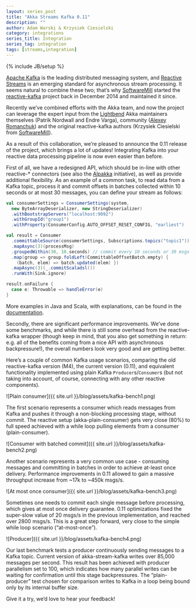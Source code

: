 ```yaml
---
layout: series_post
title: "Akka Streams Kafka 0.11"
description: ""
author: Adam Warski & Krzysiek Ciesielski
category: integrations
series_title: Integration
series_tag: integration
tags: [streams,integration]
---
```

{% include JB/setup %}


[Apache Kafka](http://kafka.apache.org) is the leading distributed messaging system, and [Reactive Streams](http://www.reactive-streams.org) is an emerging standard for asynchronous stream processing. It seems natural to combine these two; that’s why [SoftwareMill](https://softwaremill.com) started the [reactive-kafka](https://github.com/akka/reactive-kafka) project back in December 2014 and maintained it since.

Recently we’ve combined efforts with the Akka team, and now the project can leverage the expert input from the [Lightbend](https://www.lightbend.com) Akka maintainers themselves (Patrik Nordwall and Endre Varga), community ([Alexey Romanchuk](https://github.com/13h3r)) and the original reactive-kafka authors (Krzysiek Ciesielski from [SoftwareMill](https://softwaremill.com)).

As a result of this collaboration, we’re pleased to announce the 0.11 release of the project, which brings a lot of updates! Integrating Kafka into your reactive data processing pipeline is now even easier than before.

First of all, we have a redesigned API, which should be in-line with other reactive-* connectors (see also the [Alpakka](http://blog.akka.io/integrations/2016/08/23/intro-alpakka) initiative), as well as provide additional flexibility. As an example of a common task, to read data from a Kafka topic, process it and commit offsets in batches collected within 10 seconds or at most 30 messages, you can define your stream as follows:

```scala
val consumerSettings = ConsumerSettings(system, 
  new ByteArrayDeserializer, new StringDeserializer)
  .withBootstrapServers("localhost:9092")
  .withGroupId("group1")
  .withProperty(ConsumerConfig.AUTO_OFFSET_RESET_CONFIG, "earliest")

val result = Consumer
  .committableSource(consumerSettings, Subscriptions.topics("topic1"))
  .mapAsync(3)(processMsg)
  .groupedWithin(30, 10.seconds) // commit every 10 seconds or 30 msgs
  .map(group => group.foldLeft(CommittableOffsetBatch.empty) { 
    (batch, elem) => batch.updated(elem) })
  .mapAsync(3)(_.commitScaladsl())
  .runWith(Sink.ignore)

result.onFailure {
  case e: Throwable => handleError(e)
}
```

More examples in Java and Scala, with explanations, can be found in the [documentation](http://doc.akka.io/docs/akka-stream-kafka/current/home.html).

Secondly, there are significant performance improvements. We’ve done some benchmarks, and while there is still some overhead from the reactive-kafka wrapper (though keep in mind, that you also get something in return: e.g. all of the benefits coming from a nice API with asynchronous backpressure!), the overall numbers look very good and are getting better.

Here’s a couple of common Kafka usage scenarios, comparing the old reactive-kafka version (M4), the current version (0.11), and equivalent functionality implemented using plain Kafka `Producer`s/`Consumer`s (but not taking into account, of course, connecting with any other reactive components).

![Plain consumer]({{ site.url }}/blog/assets/kafka-bench1.png)

The first scenario represents a consumer which reads messages from Kafka and pushes it through a non-blocking processing stage, without commit. The reactive setup (akka-plain-consumer) gets very close (80%) to full speed achieved with a while loop pulling elements from a consumer (plain-consumer).

![Consumer with batched commit]({{ site.url }}/blog/assets/kafka-bench2.png)

Another scenario represents a very common use case - consuming messages and committing in batches in order to achieve at-least once delivery. Performance improvements in 0.11 allowed to gain a massive throughput increase from ~17k to ~450k msgs/s.

![At most once consumer]({{ site.url }}/blog/assets/kafka-bench3.png)

Sometimes one needs to commit each single message before processing, which gives at most once delivery guarantee. 0.11 optimizations fixed the super-slow value of 20 msgs/s in the previous implementation, and reached over 2800 msgs/s. This is a great step forward, very close to the simple while loop scenario (“at-most-once”).

![Producer]({{ site.url }}/blog/assets/kafka-bench4.png)

Our last benchmark tests a producer continuously sending messages to a Kafka topic. Current version of akka-stream-kafka writes over 85,000 messages per second. This result has been achieved with producer parallelism set to 100, which indicates how many parallel writes can be waiting for confirmation until this stage backpressures. The “plain-producer” test chosen for comparison writes to Kafka in a loop being bound only by its internal buffer size.

Give it a try, we’d love to hear your feedback!



